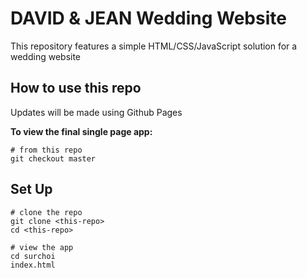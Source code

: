 # DAVID & JEAN Wedding Website

This repository features a simple HTML/CSS/JavaScript solution for a wedding website

## How to use this repo
Updates will be made using Github Pages

**To view the final single page app:**
```
# from this repo
git checkout master
```

## Set Up
```
# clone the repo
git clone <this-repo>
cd <this-repo>

# view the app
cd surchoi
index.html
```

